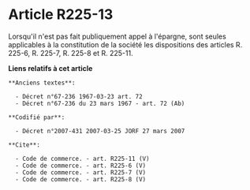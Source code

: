 # Article R225-13

Lorsqu'il n'est pas fait publiquement appel à l'épargne, sont seules applicables à la constitution de la société les
dispositions des articles R. 225-6, R. 225-7, R. 225-8 et R. 225-11.

**Liens relatifs à cet article**

	**Anciens textes**:

	  - Décret n°67-236 1967-03-23 art. 72
	  - Décret n°67-236 du 23 mars 1967 - art. 72 (Ab)

	**Codifié par**:

	  - Décret n°2007-431 2007-03-25 JORF 27 mars 2007

	**Cite**:

	  - Code de commerce. - art. R225-11 (V)
	  - Code de commerce. - art. R225-6 (V)
	  - Code de commerce. - art. R225-7 (V)
	  - Code de commerce. - art. R225-8 (V)
